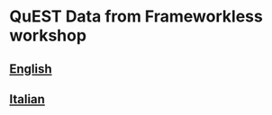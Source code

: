 # QuEST Data from Frameworkless workshop

## [English](https://github.com/frameworkless-movement/manifesto/QuEST/English)

## [Italian](https://github.com/frameworkless-movement/manifesto/QuEST/Italian)